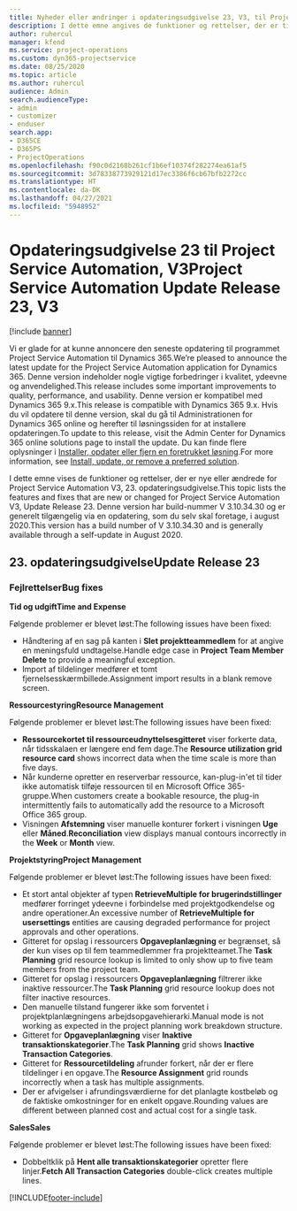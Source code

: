 ```yaml
---
title: Nyheder eller ændringer i opdateringsudgivelse 23, V3, til Project Service Automation
description: I dette emne angives de funktioner og rettelser, der er tilgængelige til Project Service Automation, opdateringsudgivelse 23, V3.
author: ruhercul
manager: kfend
ms.service: project-operations
ms.custom: dyn365-projectservice
ms.date: 08/25/2020
ms.topic: article
ms.author: ruhercul
audience: Admin
search.audienceType:
- admin
- customizer
- enduser
search.app:
- D365CE
- D365PS
- ProjectOperations
ms.openlocfilehash: f90c0d2168b261cf1b6ef10374f282274ea61af5
ms.sourcegitcommit: 3d78338773929121d17ec3386f6cb67bfb2272cc
ms.translationtype: HT
ms.contentlocale: da-DK
ms.lasthandoff: 04/27/2021
ms.locfileid: "5948952"
---
```

# <a name="project-service-automation-update-release-23-v3"></a><span data-ttu-id="376f9-103">Opdateringsudgivelse 23 til Project Service Automation, V3</span><span class="sxs-lookup"><span data-stu-id="376f9-103">Project Service Automation Update Release 23, V3</span></span>

[!include [banner](../includes/psa-now-project-operations.md)]

<span data-ttu-id="376f9-104">Vi er glade for at kunne annoncere den seneste opdatering til programmet Project Service Automation til Dynamics 365.</span><span class="sxs-lookup"><span data-stu-id="376f9-104">We’re pleased to announce the latest update for the Project Service Automation application for Dynamics 365.</span></span> <span data-ttu-id="376f9-105">Denne version indeholder nogle vigtige forbedringer i kvalitet, ydeevne og anvendelighed.</span><span class="sxs-lookup"><span data-stu-id="376f9-105">This release includes some important improvements to quality, performance, and usability.</span></span> <span data-ttu-id="376f9-106">Denne version er kompatibel med Dynamics 365 9.x.</span><span class="sxs-lookup"><span data-stu-id="376f9-106">This release is compatible with Dynamics 365 9.x.</span></span> <span data-ttu-id="376f9-107">Hvis du vil opdatere til denne version, skal du gå til Administrationen for Dynamics 365 online og herefter til løsningssiden for at installere opdateringen.</span><span class="sxs-lookup"><span data-stu-id="376f9-107">To update to this release, visit the Admin Center for Dynamics 365 online solutions page to install the update.</span></span> <span data-ttu-id="376f9-108">Du kan finde flere oplysninger i [Installer, opdater eller fjern en foretrukket løsning](/power-platform/admin/install-remove-preferred-solution).</span><span class="sxs-lookup"><span data-stu-id="376f9-108">For more information, see [Install, update, or remove a preferred solution](/power-platform/admin/install-remove-preferred-solution).</span></span>

<span data-ttu-id="376f9-109">I dette emne vises de funktioner og rettelser, der er nye eller ændrede for Project Service Automation V3, 23. opdateringsudgivelse.</span><span class="sxs-lookup"><span data-stu-id="376f9-109">This topic lists the features and fixes that are new or changed for Project Service Automation V3, Update Release 23.</span></span> <span data-ttu-id="376f9-110">Denne version har build-nummer V 3.10.34.30 og er generelt tilgængelig via en opdatering, som du selv skal foretage, i august 2020.</span><span class="sxs-lookup"><span data-stu-id="376f9-110">This version has a build number of V 3.10.34.30 and is generally available through a self-update in August 2020.</span></span>

## <a name="update-release-23"></a><span data-ttu-id="376f9-111">23. opdateringsudgivelse</span><span class="sxs-lookup"><span data-stu-id="376f9-111">Update Release 23</span></span>

### <a name="bug-fixes"></a><span data-ttu-id="376f9-112">Fejlrettelser</span><span class="sxs-lookup"><span data-stu-id="376f9-112">Bug fixes</span></span>

<span data-ttu-id="376f9-113">**Tid og udgift**</span><span class="sxs-lookup"><span data-stu-id="376f9-113">**Time and Expense**</span></span>

<span data-ttu-id="376f9-114">Følgende problemer er blevet løst:</span><span class="sxs-lookup"><span data-stu-id="376f9-114">The following issues have been fixed:</span></span>
- <span data-ttu-id="376f9-115">Håndtering af en sag på kanten i **Slet projektteammedlem** for at angive en meningsfuld undtagelse.</span><span class="sxs-lookup"><span data-stu-id="376f9-115">Handle edge case in **Project Team Member Delete** to provide a meaningful exception.</span></span>
- <span data-ttu-id="376f9-116">Import af tildelinger medfører et tomt fjernelsesskærmbillede.</span><span class="sxs-lookup"><span data-stu-id="376f9-116">Assignment import results in a blank remove screen.</span></span>

<span data-ttu-id="376f9-117">**Ressourcestyring**</span><span class="sxs-lookup"><span data-stu-id="376f9-117">**Resource Management**</span></span>

<span data-ttu-id="376f9-118">Følgende problemer er blevet løst:</span><span class="sxs-lookup"><span data-stu-id="376f9-118">The following issues have been fixed:</span></span>

- <span data-ttu-id="376f9-119">**Ressourcekortet til ressourceudnyttelsesgitteret** viser forkerte data, når tidsskalaen er længere end fem dage.</span><span class="sxs-lookup"><span data-stu-id="376f9-119">The **Resource utilization grid resource card** shows incorrect data when the time scale is more than five days.</span></span>
- <span data-ttu-id="376f9-120">Når kunderne opretter en reserverbar ressource, kan-plug-in'et til tider ikke automatisk tilføje ressourcen til en Microsoft Office 365-gruppe.</span><span class="sxs-lookup"><span data-stu-id="376f9-120">When customers create a bookable resource, the plug-in intermittently fails to automatically add the resource to a Microsoft Office 365 group.</span></span>
- <span data-ttu-id="376f9-121">Visningen **Afstemning** viser manuelle konturer forkert i visningen **Uge** eller **Måned**.</span><span class="sxs-lookup"><span data-stu-id="376f9-121">**Reconciliation** view displays manual contours incorrectly in the **Week** or **Month** view.</span></span>

<span data-ttu-id="376f9-122">**Projektstyring**</span><span class="sxs-lookup"><span data-stu-id="376f9-122">**Project Management**</span></span>

<span data-ttu-id="376f9-123">Følgende problemer er blevet løst:</span><span class="sxs-lookup"><span data-stu-id="376f9-123">The following issues have been fixed:</span></span>

- <span data-ttu-id="376f9-124">Et stort antal objekter af typen **RetrieveMultiple for brugerindstillinger** medfører forringet ydeevne i forbindelse med projektgodkendelse og andre operationer.</span><span class="sxs-lookup"><span data-stu-id="376f9-124">An excessive number of **RetrieveMultiple for usersettings** entities are causing degraded performance for project approvals and other operations.</span></span>
- <span data-ttu-id="376f9-125">Gitteret for opslag i ressourcers **Opgaveplanlægning** er begrænset, så der kun vises op til fem teammedlemmer fra projektteamet.</span><span class="sxs-lookup"><span data-stu-id="376f9-125">The **Task Planning** grid resource lookup is limited to only show up to five team members from the project team.</span></span> 
- <span data-ttu-id="376f9-126">Gitteret for opslag i ressourcers **Opgaveplanlægning** filtrerer ikke inaktive ressourcer.</span><span class="sxs-lookup"><span data-stu-id="376f9-126">The **Task Planning** grid resource lookup does not filter inactive resources.</span></span>
- <span data-ttu-id="376f9-127">Den manuelle tilstand fungerer ikke som forventet i projektplanlægningens arbejdsopgavehierarki.</span><span class="sxs-lookup"><span data-stu-id="376f9-127">Manual mode is not working as expected in the project planning work breakdown structure.</span></span>
- <span data-ttu-id="376f9-128">Gitteret for **Opgaveplanlægning** viser **Inaktive transaktionskategorier**.</span><span class="sxs-lookup"><span data-stu-id="376f9-128">The **Task Planning** grid shows **Inactive Transaction Categories**.</span></span>
- <span data-ttu-id="376f9-129">Gitteret for **Ressourcetildeling** afrunder forkert, når der er flere tildelinger i en opgave.</span><span class="sxs-lookup"><span data-stu-id="376f9-129">The **Resource Assignment** grid rounds incorrectly when a task has multiple assignments.</span></span>
- <span data-ttu-id="376f9-130">Der er afvigelser i afrundingsværdierne for det planlagte kostbeløb og de faktiske omkostninger for en enkelt opgave.</span><span class="sxs-lookup"><span data-stu-id="376f9-130">Rounding values are different between planned cost and actual cost for a single task.</span></span>

<span data-ttu-id="376f9-131">**Sales**</span><span class="sxs-lookup"><span data-stu-id="376f9-131">**Sales**</span></span>

<span data-ttu-id="376f9-132">Følgende problemer er blevet løst:</span><span class="sxs-lookup"><span data-stu-id="376f9-132">The following issues have been fixed:</span></span>

- <span data-ttu-id="376f9-133">Dobbeltklik på **Hent alle transaktionskategorier** opretter flere linjer.</span><span class="sxs-lookup"><span data-stu-id="376f9-133">**Fetch All Transaction Categories** double-click creates multiple lines.</span></span>


[!INCLUDE[footer-include](../includes/footer-banner.md)]
